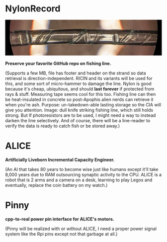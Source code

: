<!--
Projects upcoming on a need-to-show basis.
-->



# NylonRecord

<p align="center">
  <img src="https://github.com/compromise-evident/WhatNext/blob/main/Other/knife-to-fishing-line.jpg">
</p>

**Preserve your favorite GitHub repo on fishing line.**

(Supports a few MB, file has footer and header on the strand so data retrieval is direction-independent. RICIN and its variants will be used for this, and some sort of micro-hammer to damage the line. Nylon is good because it's cheap, ubiquitous, and should **last forever** if protected from rays & stuff. Measuring tape seems cool for this too. Fishing line can then be heat-insulated in concrete so post-Apophis alien nerds can retrieve it when you're ash. Purpose: un-takedown-able lasting storage so the CIA will give you attention. Image: dull knife striking fishing line, which still holds strong. But If photoresistors are to be used, I might need a way to instead darken the line selectively. And of course, there will be a line-reader to verify the data is ready to catch fish or be stored away.)

# ALICE

**Artificially Liveborn Incremental Capacity Engineer.**

(An AI that takes 80 years to become wise just like humans except it'll take 8,000 years due to RAM outsourcing synaptic activity to the CPU. ALICE is a robot that is 2 arms and a camera on a desk, learning to play Legos and eventually, replace the coin battery on my watch.)

# Pinny

**cpp-to-real power pin interface for ALICE's motors.**

(Pinny will be realized with or without ALICE, I need a proper power signal system like the Rpi pins except not that garbage at all.)
